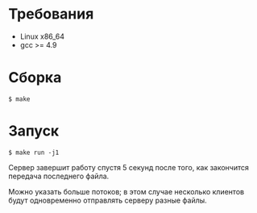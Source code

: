 # Требования

- Linux x86_64
- gcc >= 4.9

# Сборка

```
$ make
```

# Запуск

```
$ make run -j1
```

Сервер завершит работу спустя 5 секунд после того, как закончится передача
последнего файла.

Можно указать больше потоков; в этом случае несколько клиентов будут
одновременно отправлять серверу разные файлы.
